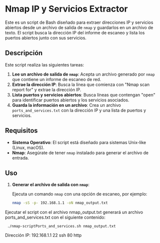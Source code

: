 # Nmap IP y Servicios Extractor

Este es un script de Bash diseñado para extraer direcciones IP y servicios abiertos desde un archivo de salida de `nmap` y guardarlos en un archivo de texto. El script busca la dirección IP del informe de escaneo y lista los puertos abiertos junto con sus servicios.

## Descripción

Este script realiza las siguientes tareas:
1. **Lee un archivo de salida de `nmap`**: Acepta un archivo generado por `nmap` que contiene un informe de escaneo de red.
2. **Extrae la dirección IP**: Busca la línea que comienza con "Nmap scan report for" y extrae la dirección IP.
3. **Lista puertos y servicios abiertos**: Busca líneas que contengan "open" para identificar puertos abiertos y los servicios asociados.
4. **Guarda la información en un archivo**: Crea un archivo `ports_and_services.txt` con la dirección IP y una lista de puertos y servicios.

## Requisitos

- **Sistema Operativo**: El script está diseñado para sistemas Unix-like (Linux, macOS).
- **Nmap**: Asegúrate de tener `nmap` instalado para generar el archivo de entrada.

## Uso

1. **Generar el archivo de salida con `nmap`**:

   Ejecuta un comando `nmap` con una opción de escaneo, por ejemplo:

   ```bash
   nmap -sS -p- 192.168.1.1 -oN nmap_output.txt

Ejecutar el script con el archivo nmap_output.txt generará un archivo ports_and_services.txt con el siguiente contenido:

     ./nmap-scriptPorts_and_services.sh nmap_output.txt


Dirección IP: 192.168.1.1
22    ssh
80    http


